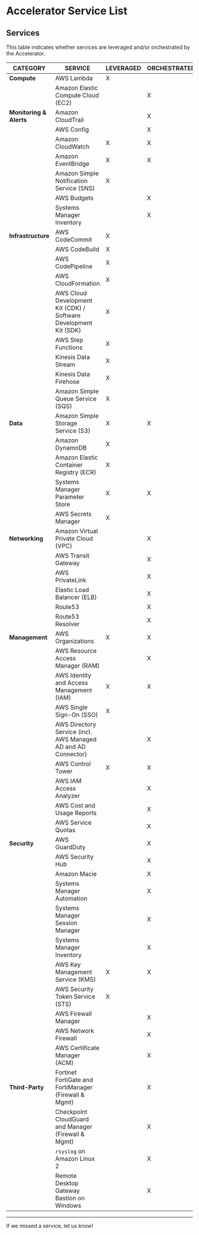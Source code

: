 # Accelerator Service List

## Services

This table indicates whether services are leveraged and/or orchestrated by the Accelerator.

| CATEGORY                | SERVICE                                                          | LEVERAGED | ORCHESTRATED |
| ----------------------- | ---------------------------------------------------------------- | --------- | ------------ |
| **Compute**             | AWS Lambda                                                       | X         |              |
|                         | Amazon Elastic Compute Cloud (EC2)                               |           | X            |
| **Monitoring & Alerts** | Amazon CloudTrail                                                |           | X            |
|                         | AWS Config                                                       |           | X            |
|                         | Amazon CloudWatch                                                | X         | X            |
|                         | Amazon EventBridge                                               | X         | X            |
|                         | Amazon Simple Notification Service (SNS)                         | X         |              |
|                         | AWS Budgets                                                      |           | X            |
|                         | Systems Manager Inventory                                        |           | X            |
| **Infrastructure**      | AWS CodeCommit                                                   | X         |              |
|                         | AWS CodeBuild                                                    | X         |              |
|                         | AWS CodePipeline                                                 | X         |              |
|                         | AWS CloudFormation                                               | X         |              |
|                         | AWS Cloud Development Kit (CDK) / Software Development Kit (SDK) | X         |              |
|                         | AWS Step Functions                                               | X         |              |
|                         | Kinesis Data Stream                                              | X         |              |
|                         | Kinesis Data Firehose                                            | X         |              |
|                         | Amazon Simple Queue Service (SQS)                                | X         |              |
| **Data**                | Amazon Simple Storage Service (S3)                               | X         | X            |
|                         | Amazon DynamoDB                                                  | X         |              |
|                         | Amazon Elastic Container Registry (ECR)                          | X         |              |
|                         | Systems Manager Parameter Store                                  | X         | X            |
|                         | AWS Secrets Manager                                              | X         |              |
| **Networking**          | Amazon Virtual Private Cloud (VPC)                               |           | X            |
|                         | AWS Transit Gateway                                              |           | X            |
|                         | AWS PrivateLink                                                  |           | X            |
|                         | Elastic Load Balancer (ELB)                                      |           | X            |
|                         | Route53                                                          |           | X            |
|                         | Route53 Resolver                                                 |           | X            |
| **Management**          | AWS Organizations                                                | X         | X            |
|                         | AWS Resource Access Manager (RAM)                                |           | X            |
|                         | AWS Identity and Access Management (IAM)                         | X         | X            |
|                         | AWS Single Sign-On (SSO)                                         | X         |              |
|                         | AWS Directory Service (incl. AWS Managed AD and AD Connector)    |           | X            |
|                         | AWS Control Tower                                                | X         | X            |
|                         | AWS IAM Access Analyzer                                          |           | X            |
|                         | AWS Cost and Usage Reports                                       |           | X            |
|                         | AWS Service Quotas                                               |           | X            |
| **Security**            | AWS GuardDuty                                                    |           | X            |
|                         | AWS Security Hub                                                 |           | X            |
|                         | Amazon Macie                                                     |           | X            |
|                         | Systems Manager Automation                                       |           | X            |
|                         | Systems Manager Session Manager                                  |           | X            |
|                         | Systems Manager Inventory                                        |           | X            |
|                         | AWS Key Management Service (KMS)                                 | X         | X            |
|                         | AWS Security Token Service (STS)                                 | X         |              |
|                         | AWS Firewall Manager                                             |           | X            |
|                         | AWS Network Firewall                                             |           | X            |
|                         | AWS Certificate Manager (ACM)                                    |           | X            |
| **Third-Party**         | Fortinet FortiGate and FortiManager (Firewall & Mgmt)            |           | X            |
|                         | Checkpoint CloudGuard and Manager (Firewall & Mgmt)              |           | X            |
|                         | `rsyslog` on Amazon Linux 2                                      |           | X            |
|                         | Remote Desktop Gateway Bastion on Windows                        |           | X            |

---

If we missed a service, let us know!

